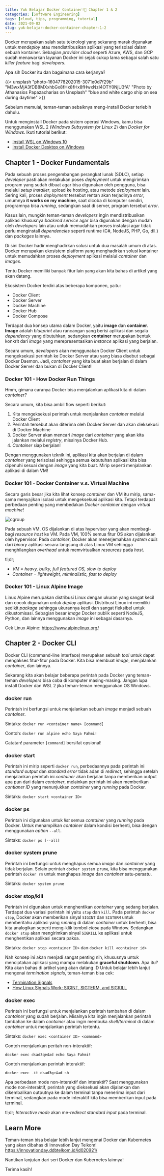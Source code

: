 ```yaml
---
title: Yuk Belajar Docker Container!🐳 Chapter 1 & 2
categories: [Software Engineering]
tags: [cloud, tips, programming, tutorial]
date: 2021-09-02
slug: yuk-belajar-docker-container-chapter-1-2
---
```


Docker merupakan salah satu teknologi yang sekarang marak digunakan untuk *mendeploy* atau mendistribusikan aplikasi
yang terisolasi dalam sebuah kontainer. Sebagian *provider cloud* seperti Azure, AWS, dan GCP sudah menawarkan layanan
Docker ini sejak cukup lama sebagai salah satu *killer feature* bagi *developers*.

Apa sih Docker itu dan bagaimana cara kerjanya?

{{< unsplash "photo-1604778202015-3071e0d7f29b" "M3wxMjA3fDB8MXxhbGx8fHx8fHx8fHwxNzI4OTY0NjU3fA" "Photo by Athanasios Papazacharias on Unsplash" "blue and white cargo ship on sea during daytime" >}}

Sebelum memulai, teman-teman sebaiknya meng-install Docker terlebih dahulu.

Untuk menginstall Docker pada sistem operasi Windows, kamu bisa menggunakan WSL 2 (*Windows Subsystem for Linux 2*) dan
*Docker for Windows*. Ikuti tutorial berikut:

- [Install WSL on Windows 10](https://docs.microsoft.com/en-us/windows/wsl/install-win10)
- [Install Docker Desktop on Windows](https://docs.docker.com/desktop/windows/install/)

## Chapter 1 - Docker Fundamentals

Pada sebuah proses pengembangan perangkat lunak (SDLC), setiap *developer* pasti akan melakukan poses *deployment* untuk
mengirimkan program yang sudah dibuat agar bisa digunakan oleh pengguna, bisa melalui *setup installer*, upload ke
hosting, atau metode *deployment* lain. Sering kali, proses *deployment* tersebut rentan akan terjadinya *error*,
umumnya **it works on my machine**, saat dicoba di komputer sendiri, programnya bisa *running*, sedangkan saat di
server, program tersebut *error*.

Kasus lain, mungkin teman-teman *developers* ingin mendistribusikan aplikasi khususnya *backend service* agar bisa
digunakan dengan mudah oleh *developers* lain atau untuk memudahkan proses instalasi agar tidak perlu menginstall
*dependencies* seperti runtime (C#, NodeJS, PHP, Go, dll.) dan *packages* lainnya.

Di sini Docker hadir menghadirkan solusi untuk dua masalah umum di atas. Docker merupakan ekosistem platform yang
menghadirkan solusi kontainer untuk memudahkan proses *deployment* aplikasi melalui *container* dan *images*.

Tentu Docker memiliki banyak fitur lain yang akan kita bahas di artikel yang akan datang.

Ekosistem Docker terdiri atas beberapa komponen, yaitu:

- Docker Client
- Docker Server
- Docker Machine
- Docker Hub
- Docker Compose

Terdapat dua konsep utama dalam Docker, yaitu **image** dan **container**. **Image** adalah *blueprint* atau rancangan
yang berisi aplikasi dan segala *dependency* yang dibutuhkan, sedangkan **container** merupakan bentuk konkrit dari
*image* yang merepresentasikan *instance* aplikasi yang berjalan.

Secara umum, *developers* akan menggunakan Docker Client untuk mengeksekusi perintah ke Docker Server atau yang biasa
disebut sebagai Docker Daemon. Jadi, *container* yang kita buat akan berjalan di dalam Docker Server dan bukan di Docker
Client!

### Docker 101 - How Docker Run Things

Hmm, gimana caranya Docker bisa menjalankan aplikasi kita di dalam *container?*

Secara umum, kita bisa ambil flow seperti berikut:

1. Kita mengeksekusi perintah untuk menjalankan *container* melalui Docker Client
2. Perintah tersebut akan diterima oleh Docker Server dan akan dieksekusi di Docker Machine
3. Docker Server akan mencari *image* dari *container* yang akan kita jalankan melalui *registry*, misalnya Docker Hub.
4. *Container* siap berjalan!

Dengan menggunakan teknik ini, aplikasi kita akan berjalan di dalam *container* yang terisolasi sehingga semua kebutuhan
aplikasi kita bisa dipenuhi sesuai dengan *image* yang kita buat. Mirip seperti menjalankan aplikasi di dalam VM!

### Docker 101 - Docker Container v.s. Virtual Machine

Secara garis besar jika kita lihat konsep *container* dan VM itu mirip, sama-sama menyajikan isolasi untuk mengeksekusi
aplikasi kita. Tetapi terdapat perbedaan penting yang membedakan *Docker container* dengan *virtual machine*!

![cgroup](https://blob.kodesiana.com/kodesiana-public-assets/posts/2021/4/system-calls.png)

Pada sebuah VM, OS dijalankan di atas hypervisor yang akan membagi-bagi *resource host* ke VM. Pada VM, 100% semua fitur
OS akan dijalankan oleh hypervisor. Pada *container*, Docker akan menerjemahkan *system calls* dari *binary* aplikasi
secara langsung di atas Linux VM sehingga menghilangkan *overhead* untuk memvirtualkan *resources* pada *host*.

tl;dr;

- *VM = heavy, bulky, full featured OS, slow to deploy*
- *Container = lightweight, miminalistic, fast to deploy*

### Docker 101 - Linux Alpine Image

Linux Alpine merupakan distribusi Linux dengan ukuran yang sangat kecil dan cocok digunakan untuk *deploy* aplikasi.
Distribusi Linux ini memiliki sedikit *package* sehingga ukurannya kecil dan sangat fleksibel untuk dikustomisasi.
Sebagian besar *image* Docker publik seperti NodeJS, Python, dan lainnya menggunakan *image* ini sebagai dasarnya.

Cek Linux Alpine: <https://www.alpinelinux.org/>

## Chapter 2 - Docker CLI

Docker CLI (command-line interface) merupakan sebuah *tool* untuk dapat mengakses fitur-fitur pada Docker. Kita bisa
membuat *image*, menjalankan *container*, dan lainnya.

Sekarang kita akan belajar beberapa perintah pada Docker yang teman-teman *developers* bisa coba di komputer
masing-masing. Jangan lupa install Docker dan WSL 2 jika teman-teman menggunakan OS Windows.

### docker run

Perintah ini berfungsi untuk menjalankan sebuah *image* menjadi sebuah *container*.

Sintaks: `docker run <container name> [command]`

Contoh: `docker run alpine echo Saya Fahmi!`

Catatan! parameter `[command]` bersifat opsional!

### docker start

Perintah ini mirip seperti `docker run`, perbedaannya pada perintah ini *standard output* dan *standard error* tidak
adan di *redirect*, sehingga setelah menjalankan perintah ini *container* akan berjalan tanpa memberikan output apa pun
dari dalam *container*, melainkan perintah ini akan memberikan *contianer ID* yang menunjukkan *container* yang
*running* pada Docker.

Sintaks: `docker start <container ID>`

### docker ps

Perintah ini digunakan untuk *list* semua *container* yang *running* pada Docker. Untuk menampilkan *container* dalam
kondisi berhenti, bisa dengan menggunakan *option* `--all`.

Sintaks: `docker ps [--all]`

### docker system prune

Perintah ini berfungsi untuk menghapus semua *image* dan *container* yang tidak berjalan. Selain perintah
`docker system prune`, kita bisa menggunakan perintah `docker rm` untuk menghapus *image* dan *container* satu-persatu.

Sintaks: `docker system prune`

### docker stop/kill

Perintah ini digunakan untuk menghentikan *container* yang sedang berjalan. Terdapat dua variasi perintah ini yaitu
`stop` dan `kill`. Pada perintah `docker stop`, Docker akan memberikan sinyal `SIGINT` dan `SIGTERM` untuk memberitahu
aplikasi yang *running* di dalam *container* untuk berhenti, bisa kita analogikan seperti meng-klik tombol *close* pada
Window. Sedangkan `docker stop` akan mengirimkan sinyal `SIGKILL` ke aplikasi untuk menghentikan aplikasi secara paksa.

Sintaks: `docker stop <container ID>` dan `docker kill <container id>`

Nah konsep ini akan menjadi sangat penting nih, khususnya untuk menciptakan aplikasi yang mampu melakukan **graceful
shutdown**. Apa itu? Kita akan bahas di artikel yang akan datang :D Untuk belajar lebih lanjut mengenai *termination
signals*, teman-teman bisa cek:

- [Termination Signals](https://www.gnu.org/software/libc/manual/html_node/Termination-Signals.html)
- [How Linux Signals Work: SIGINT, SIGTERM, and SIGKILL](https://www.cloudsavvyit.com/11072/linux-signals-hacks-definition-and-more/)

### docker exec

Perintah ini berfungsi untuk menjalankan perintah tambahan di dalam *container* yang sudah berjalan. Misalnya kita ingin
menjalankan perintah tambahan ke dalam *container* atau ingin membuka *shell/terminal* di dalam *container* untuk
menjalankan perintah tertentu.

Sintaks: `docker exec <container ID> <command>`

Contoh menjalankan peritah non-interaktif:

`docker exec dsad3qe4ad echo Saya Fahmi!`

Contoh menjalankan perintah interaktif:

`docker exec -it dsad3qe4ad sh`

Apa perbedaan mode non-interaktif dan interaktif? Saat menggunakan mode non-interaktif, perintah yang dieksekusi akan
dijalankan dan dikembalikan outputnya ke dalam terminal tanpa menerima input dari terminal, sedangkan pada mode
interaktif kita bisa memberikan input pada terminal.

tl;dr; *Interactive mode* akan me-*redirect standard input* pada terminal.

## Learn More

Teman-teman bisa belajar lebih lanjut mengenai Docker dan Kubernetes yang akan dibahas di Innovation Day Telkom!
<https://innovationday.ddbtelkom.id/id020921/>

Nantikan lanjutan dari seri Docker dan Kubernetes lainnya!

Terima kasih!
